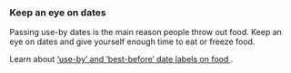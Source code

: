 ###  Keep an eye on dates

Passing use-by dates is the main reason people throw out food. Keep an eye on
dates and give yourself enough time to eat or freeze food.

Learn about [ ‘use-by’ and ‘best-before’ date labels on food
](https://stopfoodwaste.ie/resource/know-your-dates) .
